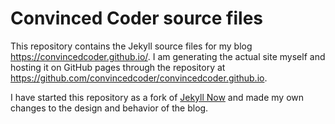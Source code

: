 # Convinced Coder source files

This repository contains the Jekyll source files for my blog https://convincedcoder.github.io/. I am generating the actual site myself and hosting it on GitHub pages through the repository at https://github.com/convincedcoder/convincedcoder.github.io.

I have started this repository as a fork of [Jekyll Now](https://github.com/barryclark/jekyll-now) and made my own changes to the design and behavior of the blog.